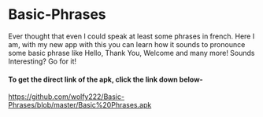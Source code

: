 # Basic-Phrases
Ever thought that even I could speak at least some phrases in french. Here I am, with my new app with this you can learn how it sounds to pronounce some basic phrase like Hello, Thank You, Welcome and many more! Sounds Interesting? Go for it!



#### To get the direct link of the apk, click the link down below-

https://github.com/wolfy222/Basic-Phrases/blob/master/Basic%20Phrases.apk

